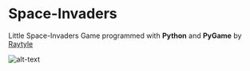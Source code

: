 # Space-Invaders

Little Space-Invaders Game programmed with **Python** and **PyGame** by [Raytyle](https://github.com/Raytlye)

![alt-text](https://regmedia.co.uk/2013/03/04/invader.jpg?x=1200&y=794)
